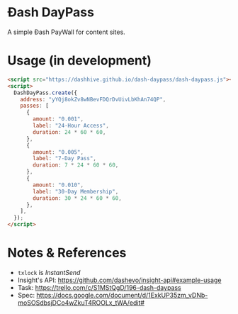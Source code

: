 # Đash DayPass

A simple Đash PayWall for content sites.

# Usage (in development)

```html
<script src="https://dashhive.github.io/dash-daypass/dash-daypass.js"></script>
<script>
  DashDayPass.create({
    address: "yYQj8okZv8wNBevFDQrDvUivLbKhAn74QP",
    passes: [
      {
        amount: "0.001",
        label: "24-Hour Access",
        duration: 24 * 60 * 60,
      },
      {
        amount: "0.005",
        label: "7-Day Pass",
        duration: 7 * 24 * 60 * 60,
      },
      {
        amount: "0.010",
        label: "30-Day Membership",
        duration: 30 * 24 * 60 * 60,
      },
    ],
  });
</script>
```

# Notes & References

- `txlock` is _InstantSend_
- Insight's API: https://github.com/dashevo/insight-api#example-usage
- Task: https://trello.com/c/S1MStQgD/196-dash-daypass
- Spec: https://docs.google.com/document/d/1ExkUP35zm_vDNb-moSOSdbsjDCo4wZkuT4ROOLx_tWA/edit#
